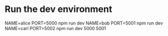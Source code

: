 # Run the dev environment

NAME=alice PORT=5000 npm run dev
NAME=bob   PORT=5001 npm run dev
NAME=carl  PORT=5002 npm run dev 5000 5001
